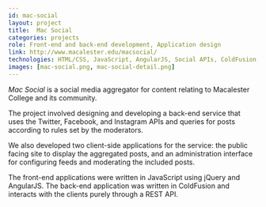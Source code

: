 ```yaml
---
id: mac-social
layout: project
title:  Mac Social
categories: projects
role: Front-end and back-end development, Application design
link: http://www.macalester.edu/macsocial/
technologies: HTML/CSS, JavaScript, AngularJS, Social APIs, ColdFusion, MySQL
images: [mac-social.png, mac-social-detail.png]
---
```


*Mac Social* is a social media aggregator for content relating to Macalester College and its community.

The project involved designing and developing a back-end service that uses the Twitter, Facebook, and Instagram APIs and queries for posts according to rules set by the moderators.

We also developed two client-side applications for the service: the public facing site to display the aggregated posts, and an administration interface for configuring feeds and moderating the included posts.

The front-end applications were written in JavaScript using jQuery and AngularJS. The back-end application was written in ColdFusion and interacts with the clients purely through a REST API.
